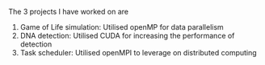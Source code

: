 The 3 projects I have worked on are 
1. Game of Life simulation: Utilised openMP for data parallelism
2. DNA detection: Utilised CUDA for increasing the performance of detection
3. Task scheduler: Utilised openMPI to leverage on distributed computing
